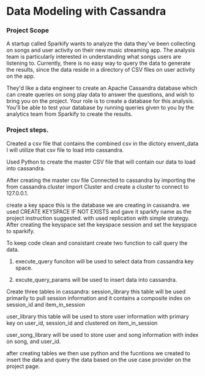 # Data Modeling with Cassandra

### Project Scope

A startup called Sparkify wants to analyze the data they've been collecting on songs and user activity on their new music streaming app. The analysis team is particularly interested in understanding what songs users are listening to. Currently, there is no easy way to query the data to generate the results, since the data reside in a directory of CSV files on user activity on the app.

They'd like a data engineer to create an Apache Cassandra database which can create queries on song play data to answer the questions, and wish to bring you on the project. Your role is to create a database for this analysis. You'll be able to test your database by running queries given to you by the analytics team from Sparkify to create the results.


### Project steps. 

Created a csv file that contains the combined csv in the dictory envent_data  I will utilize that csv file to load into cassandra.  

Used Python to create the master CSV file that will contain our data to load into cassandra. 

After creating the master csv file Connected to cassandra by importing the from cassandra.cluster import Cluster and create a cluster to connect to 127.0.0.1.  

create a key space this is the database we are creating in cassandra. we used CREATE KEYSPACE IF NOT EXISTS and gave it sparkfy name as the project instruction suggested. with used replication with simple strategy.   After creating the keyspace set the keyspace session and set the keyspace to sparkify. 

To keep code clean and consistant create two function to call query the data. 

1. execute_query funciton will be used to select data from cassandra key space. 

2. excute_query_params will be used to insert data into cassandra.  

Create three tables in cassandra: 
session_library this table will be used primarily to pull session information and it contains a composite index on session_id and item_in_session 

user_library this table will be used to store user information with primary key on user_id, session_id and clustered on item_in_session 

user_song_library will be used to store user and song information with index on song, and user_id. 

after creating tables we then use python and the fucntions we created to insert the data and query the data based on the use case provider on the project page.  
